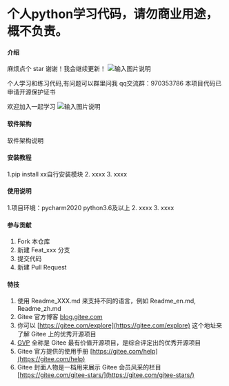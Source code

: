 # 个人python学习代码，请勿商业用途，概不负责。

#### 介绍
麻烦点个 star 谢谢！我会继续更新！
![输入图片说明](https://images.gitee.com/uploads/images/2021/0427/200052_9ee1d06e_8885799.png "屏幕截图.png")

个人学习和练习代码,有问题可以群里问我
qq交流群：970353786  本项目代码已申请开源保护证书

欢迎加入一起学习
![输入图片说明](https://images.gitee.com/uploads/images/2021/0421/194603_28a358fc_8885799.png "屏幕截图.png")

#### 软件架构
软件架构说明


#### 安装教程

1.pip install xx自行安装模块
2.  xxxx
3.  xxxx

#### 使用说明

1.项目环境：pycharm2020  python3.6及以上
2.  xxxx
3.  xxxx

#### 参与贡献

1.  Fork 本仓库
2.  新建 Feat_xxx 分支
3.  提交代码
4.  新建 Pull Request


#### 特技

1.  使用 Readme\_XXX.md 来支持不同的语言，例如 Readme\_en.md, Readme\_zh.md
2.  Gitee 官方博客 [blog.gitee.com](https://blog.gitee.com)
3.  你可以 [https://gitee.com/explore](https://gitee.com/explore) 这个地址来了解 Gitee 上的优秀开源项目
4.  [GVP](https://gitee.com/gvp) 全称是 Gitee 最有价值开源项目，是综合评定出的优秀开源项目
5.  Gitee 官方提供的使用手册 [https://gitee.com/help](https://gitee.com/help)
6.  Gitee 封面人物是一档用来展示 Gitee 会员风采的栏目 [https://gitee.com/gitee-stars/](https://gitee.com/gitee-stars/)
